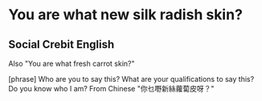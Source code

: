 # You are what new silk radish skin?
## Social Crebit English

Also "You are what fresh carrot skin?"

[phrase] Who are you to say this? What are your qualifications to say this? Do you know who I am? From Chinese "你乜嘢新絲蘿蔔皮呀？"
